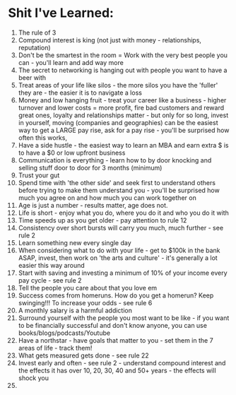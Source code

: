 # Shit I've Learned:

1. The rule of 3
2. Compound interest is king (not just with money - relationships, reputation)
3. Don't be the smartest in the room = Work with the very best people you can - you'll learn and add way more
4. The secret to networking is hanging out with people you want to have a beer with
5. Treat areas of your life like silos - the more silos you have the 'fuller' they are - the easier it is to navigate a loss 
6. Money and low hanging fruit - treat your career like a business - higher turnover and lower costs = more profit, fire bad customers and reward great ones, loyalty and relationships matter - but only for so long, invest in yourself, moving (companies and geographies) can be the easiest way to get a LARGE pay rise, ask for a pay rise - you'll be surprised how often this works, 
7. Have a side hustle - the easiest way to learn an MBA and earn extra $ is to have a $0 or low upfront business 
8. Communication is everything - learn how to by door knocking and selling stuff door to door for 3 months (minimum)
9. Trust your gut
10. Spend time with 'the other side' and seek first to understand others before trying to make them understand you - you'll be surprised how much you agree on and how much you can work together on 
11. Age is just a number - results matter, age does not. 
12. Life is short - enjoy what you do, where you do it and who you do it with 
13. Time speeds up as you get older - pay attention to rule 12 
14. Consistency over short bursts will carry you much, much further - see rule 2
15. Learn something new every single day
16. When considering what to do with your life - get to $100k in the bank ASAP, invest, then work on 'the arts and culture' - it's generally a lot easier this way around 
17. Start with saving and investing a minimum of 10% of your income every pay cycle - see rule 2 
18. Tell the people you care about that you love em
19. Success comes from homeruns. How do you get a homerun? Keep swinging!!! To increase your odds - see rule 6
20. A monthly salary is a harmful addiction 
21. Surround yourself with the people you most want to be like - if you want to be financially successful and don't know anyone, you can use books/blogs/podcasts/Youtube
22. Have a northstar - have goals that matter to you - set them in the 7 areas of life - track them! 
23. What gets measured gets done - see rule 22
24. Invest early and often - see rule 2 - understand compound interest and the effects it has over 10, 20, 30, 40 and 50+ years - the effects will shock you
25. 
